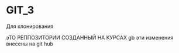 # GIT_3
Для клонирования 

эТО РЕППОЗИТОРИИ СОЗДАННЫЙ НА КУРСАХ gb
эти изменения внесены на git hub
